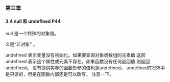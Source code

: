 ### 第三章 





#### 3.4 null 和 undefined  P44

null 是一个特殊的对象值。

义是“非对象” 。

undefined 表示变量没有初始化。如果要查询对象或数组的元素值 返回undefined 表示这个属性或元素不存在。如果函数没有任何返回值 则返回undefined。 没有提供实参的函数形参的值也是undefined。 undefined在ES5中是只读的，但是在函数内部还是可以改写。 注意一下。




